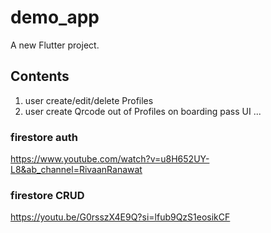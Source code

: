 # demo_app

A new Flutter project.

## Contents
1. user create/edit/delete Profiles
2. user create Qrcode out of Profiles on boarding pass UI
...

### firestore auth
https://www.youtube.com/watch?v=u8H652UY-L8&ab_channel=RivaanRanawat

### firestore CRUD
https://youtu.be/G0rsszX4E9Q?si=lfub9QzS1eosikCF  
